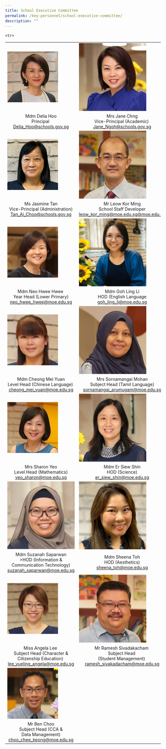 ```yaml
---
title: School Executive Committee
permalink: /key-personnel/school-executive-committee/
description: ""
---
```

<table cellspacing="0" cellpadding="0">
<tbody>
<tr>
<td><img src="/images/Mdm%20Delia%20Hoo.jpg" /></td>
<td><img style ="width: 78%;" src="/images/Mrs%20Jane%20Chng.jpg" /></td>
<td><img style ="width: 85%;" src="/images/Mr Thomas Boh ii.jpg" /></td>
</tr>
<tr>
<td style="text-align: center;">Mdm Delia Hoo<br />Principal&nbsp;<br /><a href="mailto:Delia_Hoo@schools.gov.sg" target="">Delia_Hoo@schools.gov.sg</a></td>
<td style="text-align: center;">Mrs Jane Chng <br />Vice-Principal (Academic)&nbsp;<br /><a href="mailto:Jane_Ngoh@schools.gov.sg" target="">Jane_Ngoh@schools.gov.sg</a></td>
<td style="text-align: center;">
<div> Mr Thomas Boh</div>
<div>Vice-Principal (Academic)</div>
<div><a href="mailto:Boh_Chek_Keow@schools.gov.sg" target="">Boh_Chek_Keow@schools.gov.sg</a></div>
</td>
</tr>
<tr>
<td><img src="/images/Ms Jasmine Tan.jpg" /></td>
<td><img style ="width: 78%;" src="/images/Mr%20Leow%20Kor%20Ming.jpg"  /></td>
<td><img style ="width: 85%;" src="/images/Mrs%20Vimala%20Ratnaraja.jpg" /></td>
</tr>
<tr>
<td style="text-align: center;">
<div>Ms Jasmine Tan</div>
<div>Vice-Principal (Administration)</div>
<div><a href="mailto:Tan_Ai_Choo@schools.gov.sg" target="">Tan_Ai_Choo@schools.gov.sg</a></div>
</td>
<td style="text-align: center;">
<div>Mr Leow Kor Ming</div>
<div>School Staff Developer</div>
<div><a href="mailto:leow_kor_ming@moe.edu.sg@moe.edu.sg" target="">leow_kor_ming@moe.edu.sg@moe.edu.sg</a></div>
</td>
<td style="text-align: center;">
<div>Mrs Vimala Ratnaraja&nbsp;</div>
<div>Year Head (Upper Primary)&nbsp;</div>
<div><a href="mailto:vimala_ratnaraja@moe.edu.sg" target="">vimala_ratnaraja@moe.edu.sg</a></div>
</td>
</tr>
<tr>
<td><img src="/images/Mdm%20Neo%20Hwee%20Hwee.jpg" /></td>
<td><img style ="width: 78%;" src="/images/Ms%20Goh%20Ling%20Li.png" /></td>
<td><img style ="width: 85%;" src="/images/Mr%20Eric%20Lee.jpg" /></td>
</tr>
<tr>
<td style="text-align: center;">Mdm Neo Hwee Hwee&nbsp;<br />Year Head (Lower Primary)<br /><a href="mailto:neo_hwee_hwee@moe.edu.sg" target="">neo_hwee_hwee@moe.edu.sg</a></td>
<td style="text-align: center;">Mdm Goh Ling Li<br />HOD (English Language<br /><a href="mailto:goh_ling_li@moe.edu.sg" target="">goh_ling_li@moe.edu.sg</a></td>
<td style="text-align: center;">Mr Eric Lee&nbsp;<br />HOD (Mother Tongue Language)<br /><a href="mailto:lee_seh_lat@moe.edu.sg" target="">lee_seh_lat@moe.edu.sg</a></td>
</tr>
<tr>
<td><img src="/images/Cheong Mei Yuan.jpg" /></td>
<td><img style ="width: 78%;" src="/images/Mdm%20Sabariah%20Abdullah.jpg" /></td>
<td><img style ="width: 85%;" src="/images/Mrs%20Sornamangai%20Mohan.jpg" /></td>
</tr>
<tr>
<td style="text-align: center;">Mdm Cheong Mei Yuan<br />Level Head (Chinese Language)&nbsp;<br /><a href="mailto:cheong_mei_yuan@moe.edu.sg" target="">cheong_mei_yuan@moe.edu.sg</a></td>
<td style="text-align: center;">
<div>Mrs Sornamangai Mohan</div>
<div>Subject Head (Tamil Language)</div>
<div><a href="mailto:sornamangai_arumugam@moe.edu.sg" target="">sornamangai_arumugam@moe.edu.sg</a></div>
</td>
<td style="text-align: center;">Mrs Sornamangai Mohan<br />Subject Head (Tamil Language)<br /><a href="mailto:sornamangai_arumugam@moe.edu.sg" target="">sornamangai_arumugam@moe.edu.sg</a></td>
</tr>
<tr>
<td><img src="/images/Mrs%20Sharon%20Yeo.jpg" /></td>
<td><img style ="width: 78%;" src="/images/Mdm%20Er%20Siew%20Shin.jpg" /></td>
<td><img style ="width: 85%;"  src="/images/Mr%20Ivan%20Ng.jpg" /></td>
</tr>
<tr>
<td style="text-align: center;">Mrs Sharon Yeo<br />Level Head (Mathematics)<br /><a href="mailto:yeo_sharon@moe.edu.sg" target="">yeo_sharon@moe.edu.sg</a></td>
<td style="text-align: center;">Mdm Er Siew Shin<br />HOD (Science)<br /><a href="mailto:er_siew_shin@moe.edu.sg" target="">er_siew_shin@moe.edu.sg</a></td>
<td style="text-align: center;">Mr Ivan Ng<br />Level Head (Science)<br /><a href="mailto:ivan_ng_yong_leng@moe.edu.sg" target="">ivan_ng_yong_leng@moe.edu.sg</a></td>
</tr>
<tr>
<td><img style ="width: 150%;" src="/images/Mdm%20Suzanah%20Saparwan.jpg" /></td>
<td><img style ="width: 78%;" src="/images/Mdm%20Sheena%20Toh.jpg" /></td>
<td><img style ="width: 85%;" src="/images/Mrs%20Fion%20Ho.png" /></td>
</tr>
<tr>
<td style="text-align: center;">
<div>Mdm Suzanah Saparwan<br />>HOD (Information &amp; Communication Technology)<br /><a href="mailto:suzanah_saparwan@moe.edu.sg" target="">suzanah_saparwan@moe.edu.sg</a></div>
</td>
<td style="text-align: center;">Mdm Sheena Toh<br />HOD (Aesthetics)<br /><a href="mailto:sheena_toh@moe.edu.sg" target="">sheena_toh@moe.edu.sg</a></td>
<td style="text-align: center;">Mrs Fion Ho&nbsp;<br />HOD (Character &amp; Citizenship Education)&nbsp;<br /><a href="mailto:lim_ser_yee@moe.edu.sg" target="">lim_ser_yee@moe.edu.sg</a></td>
</tr>
<tr>
<td><img src="/images/Miss%20Angela%20Lee.jpg" /></td>
<td><img style ="width: 78%;" src="/images/Mr%20Ramesh%20Sivakadacham.jpg" /></td>
<td><img style ="width: 87%;"  src="/images/Jan%20Hu.jpg" /></td>
</tr>
<tr>
<td style="text-align: center;">Miss Angela Lee&nbsp;<br />Subject Head (Character &amp; Citizenship Education)&nbsp;<br /><a href="mailto:lee_yueling_angela@moe.edu.sg" target="">lee_yueling_angela@moe.edu.sg</a></td>
<td style="text-align: center;">Mr Ramesh Sivadakacham&nbsp;<br />Subject Head&nbsp;<br />(Student Management)&nbsp;<br /><a href="mailto:ramesh_sivakadacham@moe.edu.sg" target="">ramesh_sivakadacham@moe.edu.sg</a></td>
<td style="text-align: center;">Ms Jan Hu Wen Ying;<br />HOD (PE & CCA)<br /><a href="mailto:jan_hu_wen_ying@moe.edu.sg" target="">jan_hu_wen_ying@moe.edu.sg</a></td>
</tr>
	
	
	<tr>
<td><img src="/images/Mr%20Ben%20Choo.jpg" /></td>

</tr>
<tr>
<td style="text-align: center;">Mr Ben Choo<br />Subject Head (CCA &amp;<br />Data Management)<br /><a href="mailto:choo_chee_keong@moe.edu.sg" target="">choo_chee_keong@moe.edu.sg</a></td>
	
	
	
</tbody>
</table>